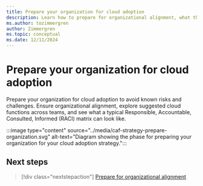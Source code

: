 ```yaml
---
title: Prepare your organization for cloud adoption
description: Learn how to prepare for organizational alignment, what the recommended cloud functions are, and how to align responsibilities across teams.
ms.author: tozimmergren
author: Zimmergren
ms.topic: conceptual
ms.date: 12/11/2024
---
```


# Prepare your organization for cloud adoption

Prepare your organization for cloud adoption to avoid known risks and challenges. Ensure organizational alignment, explore suggested cloud functions across teams, and see what a typical Responsible, Accountable, Consulted, Informed (RACI) matrix can look like.

:::image type="content" source="../media/caf-strategy-prepare-organization.svg" alt-text="Diagram showing the phase for preparing your organization for your cloud adoption strategy.":::

## Next steps

> [!div class="nextstepaction"]
> [Prepare for organizational alignment](./organizational-alignment.md)
